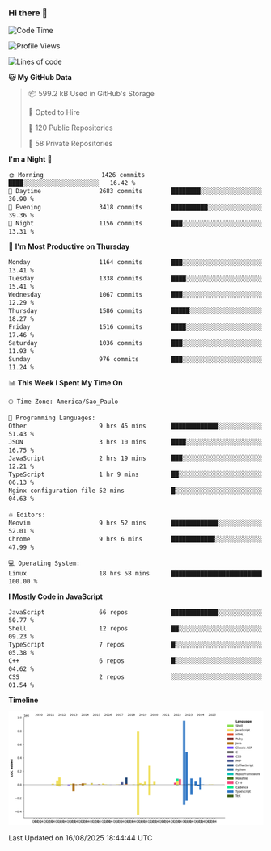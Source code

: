 ### Hi there 👋

<!--START_SECTION:waka-->
![Code Time](http://img.shields.io/badge/Code%20Time-7%2C349%20hrs%2050%20mins-blue)

![Profile Views](http://img.shields.io/badge/Profile%20Views-0-blue)

![Lines of code](https://img.shields.io/badge/From%20Hello%20World%20I%27ve%20Written-3.6%20million%20lines%20of%20code-blue)

**🐱 My GitHub Data** 

> 📦 599.2 kB Used in GitHub's Storage 
 > 
> 💼 Opted to Hire
 > 
> 📜 120 Public Repositories 
 > 
> 🔑 58 Private Repositories 
 > 
**I'm a Night 🦉** 

```text
🌞 Morning                1426 commits        ████░░░░░░░░░░░░░░░░░░░░░   16.42 % 
🌆 Daytime                2683 commits        ████████░░░░░░░░░░░░░░░░░   30.90 % 
🌃 Evening                3418 commits        ██████████░░░░░░░░░░░░░░░   39.36 % 
🌙 Night                  1156 commits        ███░░░░░░░░░░░░░░░░░░░░░░   13.31 % 
```
📅 **I'm Most Productive on Thursday** 

```text
Monday                   1164 commits        ███░░░░░░░░░░░░░░░░░░░░░░   13.41 % 
Tuesday                  1338 commits        ████░░░░░░░░░░░░░░░░░░░░░   15.41 % 
Wednesday                1067 commits        ███░░░░░░░░░░░░░░░░░░░░░░   12.29 % 
Thursday                 1586 commits        █████░░░░░░░░░░░░░░░░░░░░   18.27 % 
Friday                   1516 commits        ████░░░░░░░░░░░░░░░░░░░░░   17.46 % 
Saturday                 1036 commits        ███░░░░░░░░░░░░░░░░░░░░░░   11.93 % 
Sunday                   976 commits         ███░░░░░░░░░░░░░░░░░░░░░░   11.24 % 
```


📊 **This Week I Spent My Time On** 

```text
🕑︎ Time Zone: America/Sao_Paulo

💬 Programming Languages: 
Other                    9 hrs 45 mins       █████████████░░░░░░░░░░░░   51.43 % 
JSON                     3 hrs 10 mins       ████░░░░░░░░░░░░░░░░░░░░░   16.75 % 
JavaScript               2 hrs 19 mins       ███░░░░░░░░░░░░░░░░░░░░░░   12.21 % 
TypeScript               1 hr 9 mins         ██░░░░░░░░░░░░░░░░░░░░░░░   06.13 % 
Nginx configuration file 52 mins             █░░░░░░░░░░░░░░░░░░░░░░░░   04.63 % 

🔥 Editors: 
Neovim                   9 hrs 52 mins       █████████████░░░░░░░░░░░░   52.01 % 
Chrome                   9 hrs 6 mins        ████████████░░░░░░░░░░░░░   47.99 % 

💻 Operating System: 
Linux                    18 hrs 58 mins      █████████████████████████   100.00 % 
```

**I Mostly Code in JavaScript** 

```text
JavaScript               66 repos            █████████████░░░░░░░░░░░░   50.77 % 
Shell                    12 repos            ██░░░░░░░░░░░░░░░░░░░░░░░   09.23 % 
TypeScript               7 repos             █░░░░░░░░░░░░░░░░░░░░░░░░   05.38 % 
C++                      6 repos             █░░░░░░░░░░░░░░░░░░░░░░░░   04.62 % 
CSS                      2 repos             ░░░░░░░░░░░░░░░░░░░░░░░░░   01.54 % 
```



**Timeline**

![Lines of Code chart](https://raw.githubusercontent.com/jampow/jampow/master/assets/bar_graph.png)


 Last Updated on 16/08/2025 18:44:44 UTC
<!--END_SECTION:waka-->
